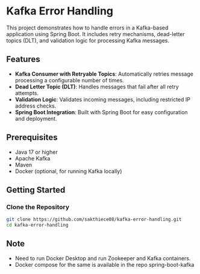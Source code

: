 # Kafka Error Handling

This project demonstrates how to handle errors in a Kafka-based application using Spring Boot. It includes retry mechanisms, dead-letter topics (DLT), and validation logic for processing Kafka messages.

## Features

- **Kafka Consumer with Retryable Topics**: Automatically retries message processing a configurable number of times.
- **Dead Letter Topic (DLT)**: Handles messages that fail after all retry attempts.
- **Validation Logic**: Validates incoming messages, including restricted IP address checks.
- **Spring Boot Integration**: Built with Spring Boot for easy configuration and deployment.

## Prerequisites

- Java 17 or higher
- Apache Kafka
- Maven
- Docker (optional, for running Kafka locally)

## Getting Started

### Clone the Repository

```bash
git clone https://github.com/sakthiece08/kafka-error-handling.git
cd kafka-error-handling
```

## Note
* Need to run Docker Desktop and run Zookeeper and Kafka containers.
* Docker compose for the same is available in the repo spring-boot-kafka
